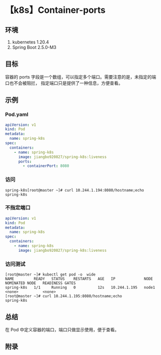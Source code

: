 # 【k8s】Container-ports

## 环境

1. kubernetes 1.20.4
2. Spring Boot 2.5.0-M3

## 目标

容器的 ports 字段是一个数组，可以指定多个端口。需要注意的是，未指定的端口也不会被阻拦，
指定端口只是提供了一种信息，方便查看。

## 示例

### Pod.yaml

```yaml
apiVersion: v1
kind: Pod
metadata:
  name: spring-k8s
spec:
  containers:
    - name: spring-k8s
      image: jiangbo920827/spring-k8s:liveness
      ports:
        - containerPort: 8080
```

### 访问

```
spring-k8s[root@master ~]# curl 10.244.1.194:8080/hostname;echo
spring-k8s
```

### 不指定端口

```yaml
apiVersion: v1
kind: Pod
metadata:
  name: spring-k8s
spec:
  containers:
    - name: spring-k8s
      image: jiangbo920827/spring-k8s:liveness
```

### 访问测试

```
[root@master ~]# kubectl get pod -o  wide
NAME         READY   STATUS    RESTARTS   AGE   IP             NODE    NOMINATED NODE   READINESS GATES
spring-k8s   1/1     Running   0          12s   10.244.1.195   node1   <none>           <none>
[root@master ~]# curl 10.244.1.195:8080/hostname;echo
spring-k8s
```

## 总结

在 Pod 中定义容器的端口，端口只做显示使用，便于查看。

## 附录
